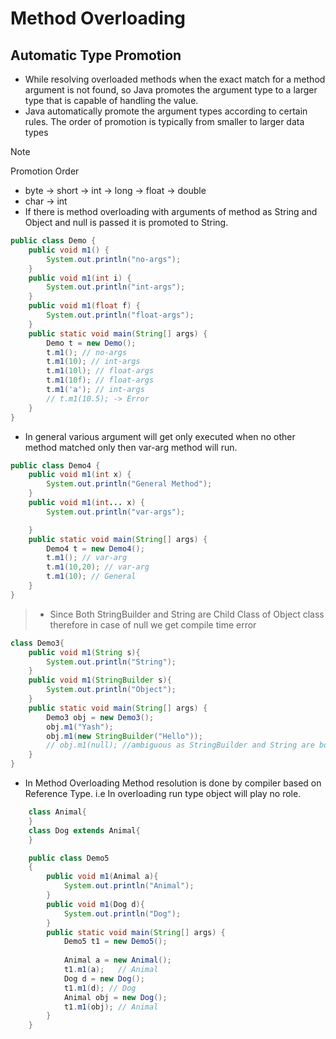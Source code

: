 # Method Overloading


## Automatic Type Promotion
* While resolving overloaded methods  when the exact match for a method argument is not found, so Java promotes the argument type to a larger type that is capable of handling the value.
* Java automatically promote the argument types according to certain rules. The order of promotion is typically from smaller to larger data types 

>[!Note] 
> Promotion Order
>   * byte → short → int → long → float → double
>   * char → int
>   * If there is method overloading with arguments of method as String and Object and null is passed it is promoted to String. 

```java
public class Demo {
    public void m1() {
        System.out.println("no-args");
    }
    public void m1(int i) {
        System.out.println("int-args");
    }
    public void m1(float f) {
        System.out.println("float-args");
    }
    public static void main(String[] args) {
        Demo t = new Demo();
        t.m1(); // no-args
        t.m1(10); // int-args
        t.m1(10l); // float-args
        t.m1(10f); // float-args
        t.m1('a'); // int-args
        // t.m1(10.5); -> Error
    }
}
```
* In general various argument will get only executed when no other method matched only then var-arg method will run.
```java
public class Demo4 {
    public void m1(int x) {
        System.out.println("General Method");
    }
    public void m1(int... x) {
        System.out.println("var-args");

    }
    public static void main(String[] args) {
        Demo4 t = new Demo4();
        t.m1(); // var-arg
        t.m1(10,20); // var-arg
        t.m1(10); // General
    }
}
```
>   * Since Both StringBuilder and String are Child Class of Object class therefore in case of null we get compile time error
```java
class Demo3{
    public void m1(String s){
        System.out.println("String");
    }
    public void m1(StringBuilder s){
        System.out.println("Object");
    }
    public static void main(String[] args) {     
        Demo3 obj = new Demo3();
        obj.m1("Yash");
        obj.m1(new StringBuilder("Hello"));
        // obj.m1(null); //ambiguous as StringBuilder and String are both Child Class of Object class
    }
}
```

* In Method Overloading Method resolution is done by compiler based on Reference Type. i.e In overloading run type object will play no role.

```java
    class Animal{
    }
    class Dog extends Animal{
    }

    public class Demo5
    {
        public void m1(Animal a){
            System.out.println("Animal");
        }
        public void m1(Dog d){
            System.out.println("Dog");
        }
        public static void main(String[] args) {        
            Demo5 t1 = new Demo5();
        
            Animal a = new Animal(); 
            t1.m1(a);   // Animal
            Dog d = new Dog();
            t1.m1(d); // Dog
            Animal obj = new Dog();
            t1.m1(obj); // Animal
        }
    }
```